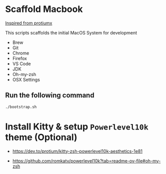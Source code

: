 # Scaffold Macbook

[Inspired from protiumx](https://github.com/protiumx/.dotfiles/tree/main)

This scripts scaffolds the initial MacOS System for development

* Brew
* Git
* Chrome
* Firefox
* VS Code
* JDK
* Oh-my-zsh
* OSX Settings

## Run the following command

```
./bootstrap.sh
```

# Install Kitty & setup `Powerlevel10k` theme (Optional)
* https://dev.to/protium/kitty-zsh-powerlevel10k-aesthetics-1e81

* https://github.com/romkatv/powerlevel10k?tab=readme-ov-file#oh-my-zsh
